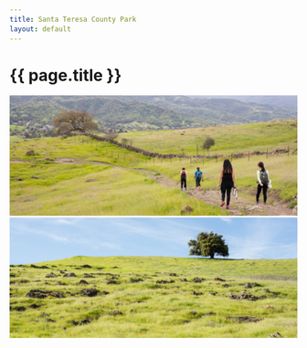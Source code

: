 ```yaml
---
title: Santa Teresa County Park
layout: default
---
```


# {{ page.title }}

<img src="st-01.jpg"><br/>
<img src="st-02.jpg">
